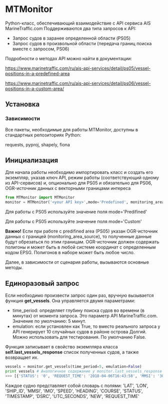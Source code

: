 # MTMonitor

Python-класс, обеспечивающий взаимодействие с API сервиса AIS MarineTraffic.com
Поддерживаются два типа запросов к API:
  - Запрос судов в заранее определенной области (PS05)
  - Запрос судов в произвольной области (передача границ поиска вместе с запросом, PS06)

Подробности о методах API можно найти в документации:

https://www.marinetraffic.com/ru/ais-api-services/detail/ps05/vessel-positions-in-a-predefined-area

https://www.marinetraffic.com/ru/ais-api-services/detail/ps06/vessel-positions-in-a-custom-area/

## Установка

### Зависимости
Все пакеты, необходимые для работы MTMonitor, доступны в стандартных репозиториях Python:

requests, pyproj, shapely, fiona

## Инициализация
Для начала работы необходимо импортировать класс и создать его экземпляр, указав ключ API, режим работы (соответствующий одному из API-сервисов) и, опционально для PS05 и обязательно для PS06, OGR-источник данных с векторными границами интереса

```python
from MTMonitor import MTMonitor
monitor = MTMonitor('<your API key>',mode='Predefined', monitoring_area_source='data/1694.geojson')
```

Для работы с PS05 используйте значение поля mode='Predifined'

Для работы с PS05 используйте значение поля mode='Custom'

**Важно!** Если при работе с predifined area (PS05) указан OGR-источник данных с границей (monitoring_area_source), то полученные данные будут обрезаться по этим границам. OGR-источник должен содержать полигоны и может быть в любой системе координат с определенным кодом EPSG. Полигонов в наборе может быть любое число.

Далее, в зависимости от сценария работы, вызываются основные методы.

## Единоразовый запрос
Если необходимо произвести запрос один раз, вручную вызывается функция **get_vessels**. Она управляется двумя параметрами:
  - time_period: определяет глубину поиска судов во времени (в минутах) от момента запроса. Это параметр API MarineTraffic.com. Значение по умолчанию: 5 минут.
  - emulation: если установлен как True, то вместо реального запроса у API генерирует 10 случайных судов в районе острова Долгий. Можно использовать для тестирования. По умолчанию False.

Функция записывает в свойство экземпляра класса **self.last_vessels_response** список полученных судов, а также возвращает их.

```python
vessels = monitor.get_vessels(time_period=5, emulation=False)
print vessels # Аналогичное содержание у monitor.last_vessels_response
>>> [{'STATUS': '0', 'REQUEST_TIME': '2018-04-06T16:43:58', 'MMSI': '304010417', 'UTC_SECONDS': '54', 'LON': '59.3205318858', 'IMO': '9015462', 'SHIP_ID': '359396', 'NEW', ...
```

Каждое судно представляет собой словарь с полями:
'LAT', 'LON', 'SHIP_ID', 'MMSI', 'IMO', 'SPEED', 'HEADING', 'COURSE', 'STATUS', 'TIMESTAMP', 'DSRC', 'UTC_SECONDS', 'NEW',
'REQUEST_TIME'

